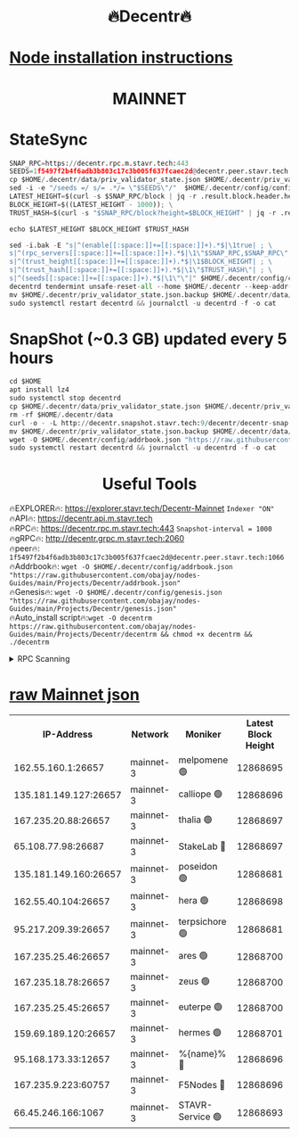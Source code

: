 <h1 align="center"> 🔥Decentr🔥</h1>

[Node installation instructions](https://github.com/obajay/nodes-Guides/tree/main/Projects/Decentr)
=
<h1 align="center"> MAINNET</h1>

# StateSync
```python
SNAP_RPC=https://decentr.rpc.m.stavr.tech:443
SEEDS=1f5497f2b4f6adb3b803c17c3b005f637fcaec2d@decentr.peer.stavr.tech:1066
cp $HOME/.decentr/data/priv_validator_state.json $HOME/.decentr/priv_validator_state.json.backup
sed -i -e "/seeds =/ s/= .*/= \"$SEEDS\"/"  $HOME/.decentr/config/config.toml
LATEST_HEIGHT=$(curl -s $SNAP_RPC/block | jq -r .result.block.header.height); \
BLOCK_HEIGHT=$((LATEST_HEIGHT - 1000)); \
TRUST_HASH=$(curl -s "$SNAP_RPC/block?height=$BLOCK_HEIGHT" | jq -r .result.block_id.hash)

echo $LATEST_HEIGHT $BLOCK_HEIGHT $TRUST_HASH

sed -i.bak -E "s|^(enable[[:space:]]+=[[:space:]]+).*$|\1true| ; \
s|^(rpc_servers[[:space:]]+=[[:space:]]+).*$|\1\"$SNAP_RPC,$SNAP_RPC\"| ; \
s|^(trust_height[[:space:]]+=[[:space:]]+).*$|\1$BLOCK_HEIGHT| ; \
s|^(trust_hash[[:space:]]+=[[:space:]]+).*$|\1\"$TRUST_HASH\"| ; \
s|^(seeds[[:space:]]+=[[:space:]]+).*$|\1\"\"|" $HOME/.decentr/config/config.toml
decentrd tendermint unsafe-reset-all --home $HOME/.decentr --keep-addr-book
mv $HOME/.decentr/priv_validator_state.json.backup $HOME/.decentr/data/priv_validator_state.json
sudo systemctl restart decentrd && journalctl -u decentrd -f -o cat
```
# SnapShot (~0.3 GB) updated every 5 hours
```python
cd $HOME
apt install lz4
sudo systemctl stop decentrd
cp $HOME/.decentr/data/priv_validator_state.json $HOME/.decentr/priv_validator_state.json.backup
rm -rf $HOME/.decentr/data
curl -o - -L http://decentr.snapshot.stavr.tech:9/decentr/decentr-snap.tar.lz4 | lz4 -c -d - | tar -x -C $HOME/.decentr --strip-components 2
mv $HOME/.decentr/priv_validator_state.json.backup $HOME/.decentr/data/priv_validator_state.json
wget -O $HOME/.decentr/config/addrbook.json "https://raw.githubusercontent.com/obajay/nodes-Guides/main/Projects/Decentr/addrbook.json"
sudo systemctl restart decentrd && journalctl -u decentrd -f -o cat
```

 <h1 align="center"> Useful Tools</h1>

🔥EXPLORER🔥:     https://explorer.stavr.tech/Decentr-Mainnet        `Indexer "ON"` \
🔥API🔥:          https://decentr.api.m.stavr.tech \
🔥RPC🔥:          https://decentr.rpc.m.stavr.tech:443              `Snapshot-interval = 1000` \
🔥gRPC🔥:         http://decentr.grpc.m.stavr.tech:2060 \
🔥peer🔥:         `1f5497f2b4f6adb3b803c17c3b005f637fcaec2d@decentr.peer.stavr.tech:1066` \
🔥Addrbook🔥:  `wget -O $HOME/.decentr/config/addrbook.json "https://raw.githubusercontent.com/obajay/nodes-Guides/main/Projects/Decentr/addrbook.json"` \
🔥Genesis🔥:  `wget -O $HOME/.decentr/config/genesis.json "https://raw.githubusercontent.com/obajay/nodes-Guides/main/Projects/Decentr/genesis.json"` \
🔥Auto_install script🔥:`wget -O decentrm https://raw.githubusercontent.com/obajay/nodes-Guides/main/Projects/Decentr/decentrm && chmod +x decentrm && ./decentrm`

<details>
<summary>RPC Scanning</summary>

<h2 align="center"> We scan nodes in real time every 4 hours. And we provide the final result of RPC endpoints.
We cannot influence the operation of these nodes in any way. </h2>


```python
If Voting Power is higher than 0 --> then the Node is a validator of the network and may be subject to attack and be a potential threat to the chain.
```
```python
We marked such validators with a red symbol
```

</details>

[raw Mainnet json](https://rpc-check.decentrm.stavr.tech/decentrm/rpc-decentrm-result.json)
=



<table><tr><th>IP-Address</th><th>Network</th><th>Moniker</th><th>Latest Block Height</th><th>Earliest Block Height</th><th>Catching Up</th><th>Tx Index</th><th>Voting Power</th><th>Scan Time</th></tr><tr><td>162.55.160.1:26657</td><td>mainnet-3</td><td>melpomene 🟢</td><td>12868695</td><td>1688950</td><td>False</td><td>on</td><td>0</td><td>2024-02-13T09:02:46.276531300UTC</td></tr><tr><td>135.181.149.127:26657</td><td>mainnet-3</td><td>calliope 🟢</td><td>12868696</td><td>1688950</td><td>False</td><td>on</td><td>0</td><td>2024-02-13T09:02:48.714350080UTC</td></tr><tr><td>167.235.20.88:26657</td><td>mainnet-3</td><td>thalia 🟢</td><td>12868697</td><td>1688950</td><td>False</td><td>on</td><td>0</td><td>2024-02-13T09:02:54.815444234UTC</td></tr><tr><td>65.108.77.98:26687</td><td>mainnet-3</td><td>StakeLab 🔴</td><td>12868697</td><td>1688950</td><td>False</td><td>on</td><td>5444190</td><td>2024-02-13T09:02:55.142460630UTC</td></tr><tr><td>135.181.149.160:26657</td><td>mainnet-3</td><td>poseidon 🟢</td><td>12868681</td><td>1688950</td><td>False</td><td>on</td><td>0</td><td>2024-02-13T09:02:59.823949325UTC</td></tr><tr><td>162.55.40.104:26657</td><td>mainnet-3</td><td>hera 🟢</td><td>12868698</td><td>1688950</td><td>False</td><td>on</td><td>0</td><td>2024-02-13T09:03:02.112606196UTC</td></tr><tr><td>95.217.209.39:26657</td><td>mainnet-3</td><td>terpsichore 🟢</td><td>12868681</td><td>1688950</td><td>False</td><td>on</td><td>0</td><td>2024-02-13T09:03:08.740715751UTC</td></tr><tr><td>167.235.25.46:26657</td><td>mainnet-3</td><td>ares 🟢</td><td>12868700</td><td>1688950</td><td>False</td><td>on</td><td>0</td><td>2024-02-13T09:03:11.182977556UTC</td></tr><tr><td>167.235.18.78:26657</td><td>mainnet-3</td><td>zeus 🟢</td><td>12868700</td><td>1688950</td><td>False</td><td>on</td><td>0</td><td>2024-02-13T09:03:13.514998629UTC</td></tr><tr><td>167.235.25.45:26657</td><td>mainnet-3</td><td>euterpe 🟢</td><td>12868700</td><td>1688950</td><td>False</td><td>on</td><td>0</td><td>2024-02-13T09:03:15.873201583UTC</td></tr><tr><td>159.69.189.120:26657</td><td>mainnet-3</td><td>hermes 🟢</td><td>12868701</td><td>1688950</td><td>False</td><td>on</td><td>0</td><td>2024-02-13T09:03:18.250150821UTC</td></tr><tr><td>95.168.173.33:12657</td><td>mainnet-3</td><td>%{name}% 🔴</td><td>12868696</td><td>8964001</td><td>False</td><td>on</td><td>4263669</td><td>2024-02-13T09:02:50.128878238UTC</td></tr><tr><td>167.235.9.223:60757</td><td>mainnet-3</td><td>F5Nodes 🔴</td><td>12868696</td><td>12380001</td><td>False</td><td>off</td><td>562</td><td>2024-02-13T09:02:50.383571927UTC</td></tr><tr><td>66.45.246.166:1067</td><td>mainnet-3</td><td>STAVR-Service 🟢</td><td>12868693</td><td>12865001</td><td>False</td><td>on</td><td>0</td><td>2024-02-13T09:02:49.439249033UTC</td></tr></table>
